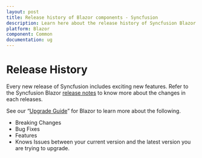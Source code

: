 ```yaml
---
layout: post
title: Release history of Blazor components - Syncfusion
description: Learn here about the release history of Syncfusion Blazor components for features and others.
platform: Blazor
component: Common
documentation: ug
---
```


# Release History

Every new release of Syncfusion includes exciting new features. Refer to the Syncfusion Blazor [release notes](https://blazor.syncfusion.com/documentation/release-notes/index/) to know more about the changes in each releases.

See our “[Upgrade Guide](https://help.syncfusion.com/upgrade-guide/blazor-components)” for Blazor to learn more about the following.

* Breaking Changes
* Bug Fixes
* Features
* Knows Issues between your current version and the latest version you are trying to upgrade.